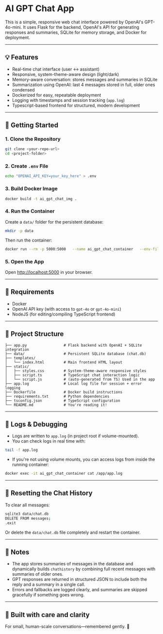 # AI GPT Chat App

This is a simple, responsive web chat interface powered by OpenAI's GPT-4o-mini. It uses Flask for the backend, OpenAI's API for generating responses and summaries, SQLite for memory storage, and Docker for deployment.

---

## 💡 Features

- Real-time chat interface (user ↔ assistant)
- Responsive, system-theme-aware design (light/dark)
- Memory-aware conversation: stores messages and summaries in SQLite
- Summarization using OpenAI: last 4 messages stored in full, older ones condensed
- Dockerized for easy, repeatable deployment
- Logging with timestamps and session tracking (`app.log`)
- Typescript-based frontend for structured, modern development

---

## 🚀 Getting Started

### 1. Clone the Repository
```bash
git clone <your-repo-url>
cd <project-folder>
```

### 2. Create `.env` File
```bash
echo "OPENAI_API_KEY=your_key_here" > .env
```

### 3. Build Docker Image
```bash
docker build -t ai_gpt_chat_img .
```

### 4. Run the Container
Create a `data/` folder for the persistent database:
```bash
mkdir -p data
```

Then run the container:
```bash
docker run --rm -p 5000:5000   --name ai_gpt_chat_container   --env-file .env   -v $(pwd)/data:/app/data   -v $(pwd)/app.log:/app/app.log   ai_gpt_chat_img
```

### 5. Open the App
Open [http://localhost:5000](http://localhost:5000) in your browser.

---

## 🧾 Requirements

- Docker
- OpenAI API key (with access to `gpt-4o` or `gpt-4o-mini`)
- NodeJS (for editing/compiling TypeScript frontend)

---

## 📁 Project Structure

```
├── app.py                 # Flask backend with OpenAI + SQLite integration
├── data/                  # Persistent SQLite database (chat.db)
├── templates/
│   └── index.html         # Main frontend HTML layout
├── static/
│   ├── styles.css         # System-theme-aware responsive styles
│   ├── script.ts          # TypeScript chat interaction logic
│   └── script.js          # (auto-generated from TS) Used in the app
├── app.log                # Local log file for session + error logging
├── Dockerfile             # Docker build instructions
├── requirements.txt       # Python dependencies
├── tsconfig.json          # TypeScript configuration
└── README.md              # You're reading it!
```

---

## 📓 Logs & Debugging

- Logs are written to `app.log` (in project root if volume-mounted).
- You can check logs in real time with:

```bash
tail -f app.log
```

- If you're not using volume mounts, you can access logs from inside the running container:

```bash
docker exec -it ai_gpt_chat_container cat /app/app.log
```

---

## 🔄 Resetting the Chat History

To clear all messages:

```bash
sqlite3 data/chat.db
DELETE FROM messages;
.exit
```

Or delete the `data/chat.db` file completely and restart the container.

---

## 🌱 Notes

- The app stores summaries of messages in the database and dynamically builds `chathistory` by combining full recent messages with summaries of older ones.
- GPT responses are returned in structured JSON to include both the reply and a summary in a single call.
- Errors and fallbacks are logged clearly, and summaries are skipped gracefully if something goes wrong.

---

## 🌌 Built with care and clarity
For small, human-scale conversations—remembered gently. 💙
